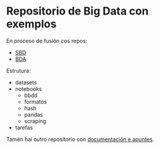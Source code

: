 # Repositorio de Big Data con exemplos

En proceso de fusión cos repos:

- [SBD](https://github.com/jfsanchez/SBD) 
- [BDA](https://github.com/jfsanchez/BDA)

Estrutura:

- datasets
- notebooks
    - bbdd
    - formatos
    - hash
    - pandas
    - scraping
- tarefas


Tamén hai outro repositorio con [documentación e apuntes](https://github.com/jfsanchez/docs).